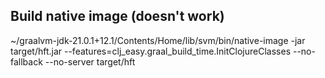 ## Build native image (doesn't work)

~/graalvm-jdk-21.0.1+12.1/Contents/Home/lib/svm/bin/native-image -jar target/hft.jar --features=clj_easy.graal_build_time.InitClojureClasses --no-fallback --no-server target/hft

